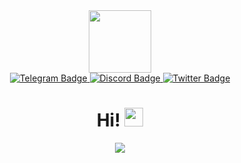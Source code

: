 <div id="header" align="center">
  <img src="https://www.elubuilds.ga/images/profile/avatar.png" width="100"/>
</div>
<div id="badges" align="center">
  <a href="https://t.me/ekufallito">
    <img src="https://img.shields.io/badge/Telegram-blue?style=for-the-badge&logo=telegram&logoColor=white" alt="Telegram Badge"/>
  </a>
  <a href="https://discord.gg/jMAQe7Jthe">
    <img src="https://img.shields.io/badge/Discord-9cf?style=for-the-badge&logo=discord&logoColor=white" alt="Discord Badge"/>
  </a>
  <a href="https://twitter.com/sonoelu">
    <img src="https://img.shields.io/badge/Twitter-blue?style=for-the-badge&logo=twitter&logoColor=white" alt="Twitter Badge"/>
  </a>
</div>
<div id="profile" align="center">
  <img src="https://komarev.com/ghpvc/?username=ElusoryLocket5&style=flat-square&color=blue" alt=""/>
</div>
<div id="hi" align="center">
  <h1>
    Hi!
    <img src="https://media.giphy.com/media/hvRJCLFzcasrR4ia7z/giphy.gif" width="30px"/>
  </h1>
</div>
<div align="center">
  <img src="https://elubuilds.ga/banner.png"/>
</div>
